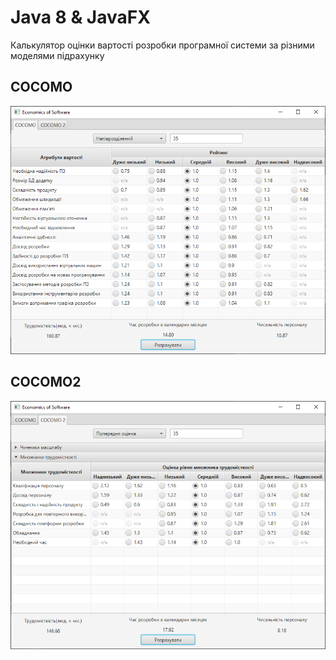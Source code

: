 # Java 8 & JavaFX
Калькулятор оцінки вартості розробки програмної системи за різними моделями підрахунку

## COCOMO
![COCOMO](images/cocomo.png)

## COCOMO2
![COCOMO2](images/cocomo2.png)